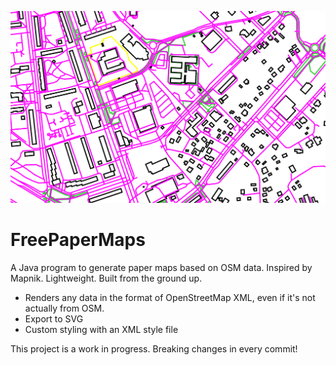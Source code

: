 ![A map with roads drawn in pink, buildings in black, grass in green, and school grounds in yellow.](example.png)

# FreePaperMaps

A Java program to generate paper maps based on OSM data. Inspired by
Mapnik. Lightweight. Built from the ground up.

- Renders any data in the format of OpenStreetMap XML, even if it's not
  actually from OSM.
- Export to SVG
- Custom styling with an XML style file

This project is a work in progress. Breaking changes in every commit!
